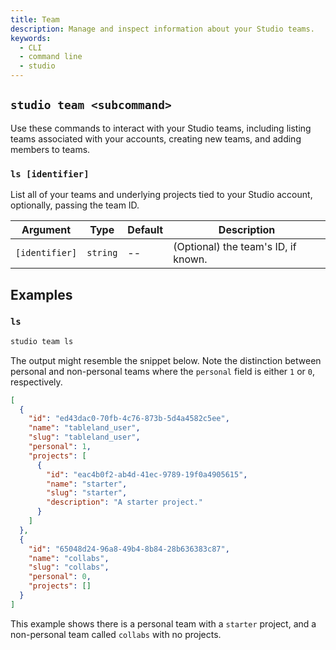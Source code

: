 ```yaml
---
title: Team
description: Manage and inspect information about your Studio teams.
keywords:
  - CLI
  - command line
  - studio
---
```


## `studio team <subcommand>`

Use these commands to interact with your Studio teams, including listing teams associated with your accounts, creating new teams, and adding members to teams.

### `ls [identifier]`

List all of your teams and underlying projects tied to your Studio account, optionally, passing the team ID.

| Argument       | Type     | Default | Description                         |
| -------------- | -------- | ------- | ----------------------------------- |
| `[identifier]` | `string` | --      | (Optional) the team's ID, if known. |

## Examples

### `ls`

```bash
studio team ls
```

The output might resemble the snippet below. Note the distinction between personal and non-personal teams where the `personal` field is either `1` or `0`, respectively.

```json
[
  {
    "id": "ed43dac0-70fb-4c76-873b-5d4a4582c5ee",
    "name": "tableland_user",
    "slug": "tableland_user",
    "personal": 1,
    "projects": [
      {
        "id": "eac4b0f2-ab4d-41ec-9789-19f0a4905615",
        "name": "starter",
        "slug": "starter",
        "description": "A starter project."
      }
    ]
  },
  {
    "id": "65048d24-96a8-49b4-8b84-28b636383c87",
    "name": "collabs",
    "slug": "collabs",
    "personal": 0,
    "projects": []
  }
]
```

This example shows there is a personal team with a `starter` project, and a non-personal team called `collabs` with no projects.
